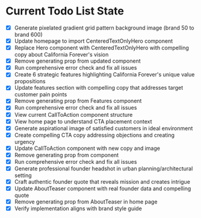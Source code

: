 <!-- DO NOT EDIT - Managed by todo_list tool -->
<!-- Updated: 2025-10-08T11:24:48.833Z -->

# Current Todo List State

- [x] Generate pixelated gradient grid pattern background image (brand 50 to brand 600)
- [x] Update homepage to import CenteredTextOnlyHero component
- [x] Replace Hero component with CenteredTextOnlyHero with compelling copy about California Forever's vision
- [x] Remove generating prop from updated component
- [x] Run comprehensive error check and fix all issues
- [x] Create 6 strategic features highlighting California Forever's unique value propositions
- [x] Update features section with compelling copy that addresses target customer pain points
- [x] Remove generating prop from Features component
- [x] Run comprehensive error check and fix all issues
- [x] View current CallToAction component structure
- [x] View home page to understand CTA placement context
- [x] Generate aspirational image of satisfied customers in ideal environment
- [x] Create compelling CTA copy addressing objections and creating urgency
- [x] Update CallToAction component with new copy and image
- [x] Remove generating prop from component
- [x] Run comprehensive error check and fix all issues
- [x] Generate professional founder headshot in urban planning/architectural setting
- [x] Craft authentic founder quote that reveals mission and creates intrigue
- [x] Update AboutTeaser component with real founder data and compelling quote
- [x] Remove generating prop from AboutTeaser in home page
- [x] Verify implementation aligns with brand style guide
